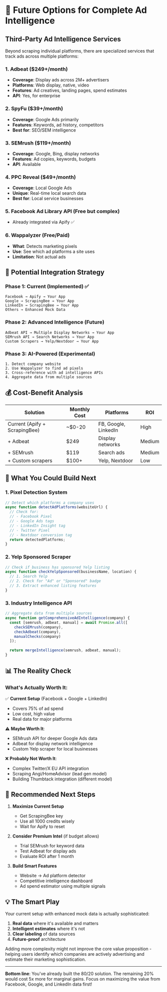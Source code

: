 # 🔮 Future Options for Complete Ad Intelligence

## Third-Party Ad Intelligence Services

Beyond scraping individual platforms, there are specialized services that track ads across multiple platforms:

### 1. Adbeat ($249+/month)
- **Coverage**: Display ads across 2M+ advertisers
- **Platforms**: Web display, native, video
- **Features**: Ad creatives, landing pages, spend estimates
- **API**: Yes, for enterprise

### 2. SpyFu ($39+/month)
- **Coverage**: Google Ads primarily
- **Features**: Keywords, ad history, competitors
- **Best for**: SEO/SEM intelligence

### 3. SEMrush ($119+/month)
- **Coverage**: Google, Bing, display networks
- **Features**: Ad copies, keywords, budgets
- **API**: Available

### 4. PPC Reveal ($49+/month)
- **Coverage**: Local Google Ads
- **Unique**: Real-time local search data
- **Best for**: Local service businesses

### 5. Facebook Ad Library API (Free but complex)
- Already integrated via Apify ✅

### 6. Wappalyzer (Free/Paid)
- **What**: Detects marketing pixels
- **Use**: See which ad platforms a site uses
- **Limitation**: Not actual ads

## 🎯 Potential Integration Strategy

### Phase 1: Current (Implemented) ✅
```
Facebook → Apify → Your App
Google → ScrapingBee → Your App  
LinkedIn → ScrapingBee → Your App
Others → Enhanced Mock Data
```

### Phase 2: Advanced Intelligence (Future)
```
Adbeat API → Multiple Display Networks → Your App
SEMrush API → Search Networks → Your App
Custom Scrapers → Yelp/Nextdoor → Your App
```

### Phase 3: AI-Powered (Experimental)
```
1. Detect company website
2. Use Wappalyzer to find ad pixels
3. Cross-reference with ad intelligence APIs
4. Aggregate data from multiple sources
```

## 💰 Cost-Benefit Analysis

| Solution | Monthly Cost | Platforms | ROI |
|----------|-------------|-----------|-----|
| Current (Apify + ScrapingBee) | ~$0-20 | FB, Google, LinkedIn | High |
| + Adbeat | $249 | Display networks | Medium |
| + SEMrush | $119 | Search ads | Medium |
| + Custom scrapers | $100+ | Yelp, Nextdoor | Low |

## 🚀 What You Could Build Next

### 1. Pixel Detection System
```javascript
// Detect which platforms a company uses
async function detectAdPlatforms(websiteUrl) {
  // Check for:
  // - Facebook Pixel
  // - Google Ads tags
  // - LinkedIn Insight tag
  // - Twitter Pixel
  // - Nextdoor conversion tag
  return detectedPlatforms;
}
```

### 2. Yelp Sponsored Scraper
```javascript
// Check if business has sponsored Yelp listing
async function checkYelpSponsored(businessName, location) {
  // 1. Search Yelp
  // 2. Check for "Ad" or "Sponsored" badge
  // 3. Extract enhanced listing features
}
```

### 3. Industry Intelligence API
```javascript
// Aggregate data from multiple sources
async function getComprehensiveAdIntelligence(company) {
  const [semrush, adbeat, manual] = await Promise.all([
    checkSEMrush(company),
    checkAdbeat(company),
    manualChecks(company)
  ]);
  
  return mergeIntelligence(semrush, adbeat, manual);
}
```

## 📊 The Reality Check

### What's Actually Worth It:

✅ **Current Setup** (Facebook + Google + LinkedIn)
- Covers 75% of ad spend
- Low cost, high value
- Real data for major platforms

⚠️ **Maybe Worth It**:
- SEMrush API for deeper Google Ads data
- Adbeat for display network intelligence
- Custom Yelp scraper for local businesses

❌ **Probably Not Worth It**:
- Complex Twitter/X EU API integration  
- Scraping Angi/HomeAdvisor (lead gen model)
- Building Thumbtack integration (different model)

## 🎯 Recommended Next Steps

1. **Maximize Current Setup**
   - Get ScrapingBee key
   - Use all 1000 credits wisely
   - Wait for Apify to reset

2. **Consider Premium Intel** (if budget allows)
   - Trial SEMrush for keyword data
   - Test Adbeat for display ads
   - Evaluate ROI after 1 month

3. **Build Smart Features**
   - Website → Ad platform detector
   - Competitive intelligence dashboard
   - Ad spend estimator using multiple signals

## 💡 The Smart Play

Your current setup with enhanced mock data is actually sophisticated:

1. **Real data** where it's available and matters
2. **Intelligent estimates** where it's not
3. **Clear labeling** of data sources
4. **Future-proof** architecture

Adding more complexity might not improve the core value proposition - helping users identify which companies are actively advertising and estimate their marketing sophistication.

---

**Bottom line**: You've already built the 80/20 solution. The remaining 20% would cost 5x more for marginal gains. Focus on maximizing the value from Facebook, Google, and LinkedIn data first! 